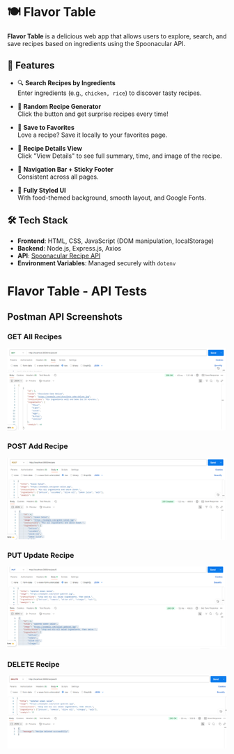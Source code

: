 # 🍽️ Flavor Table

**Flavor Table** is a delicious web app that allows users to explore, search, and save recipes based on ingredients using the Spoonacular API.



## 📌 Features

- 🔍 **Search Recipes by Ingredients**  
  Enter ingredients (e.g., `chicken, rice`) to discover tasty recipes.

- 🎲 **Random Recipe Generator**  
  Click the button and get surprise recipes every time!

- 💖 **Save to Favorites**  
  Love a recipe? Save it locally to your favorites page.

- 📄 **Recipe Details View**  
  Click "View Details" to see full summary, time, and image of the recipe.

- 🧭 **Navigation Bar + Sticky Footer**  
  Consistent across all pages.

- 🎨 **Fully Styled UI**  
  With food-themed background, smooth layout, and Google Fonts.

## 🛠️ Tech Stack

- **Frontend**: HTML, CSS, JavaScript (DOM manipulation, localStorage)
- **Backend**: Node.js, Express.js, Axios
- **API**: [Spoonacular Recipe API](https://spoonacular.com/food-api)
- **Environment Variables**: Managed securely with `dotenv`
# Flavor Table - API Tests

## Postman API Screenshots

### GET All Recipes
![GET](./docs/GIT.png)

### POST Add Recipe
![POST](./docs/POST.png)

### PUT Update Recipe
![PUT](./docs/PUT.png)

### DELETE Recipe
![DELETE](./docs/DELETE.png)



